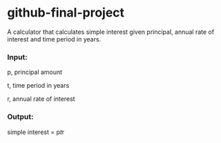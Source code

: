 # github-final-project

A calculator that calculates simple interest given principal, annual rate of interest and time period in years.

### Input:
   p, principal amount
   
   t, time period in years
   
   r, annual rate of interest
   
### Output:
   simple interest = p*t*r
